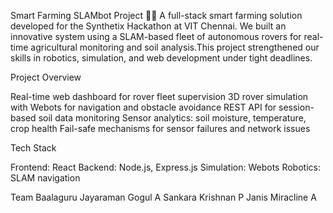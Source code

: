 Smart Farming SLAMbot Project 🚜🤖
A full-stack smart farming solution developed for the Synthetix Hackathon at VIT Chennai. We built an innovative system using a SLAM-based fleet of autonomous rovers for real-time agricultural monitoring and soil analysis.This project strengthened our skills in robotics, simulation, and web development under tight deadlines.

Project Overview

Real-time web dashboard for rover fleet supervision
3D rover simulation with Webots for navigation and obstacle avoidance
REST API for session-based soil data monitoring
Sensor analytics: soil moisture, temperature, crop health
Fail-safe mechanisms for sensor failures and network issues

Tech Stack

Frontend: React
Backend: Node.js, Express.js
Simulation: Webots
Robotics: SLAM navigation

Team
Baalaguru Jayaraman
Gogul A
Sankara Krishnan P
Janis Miracline A
